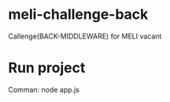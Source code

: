 # meli-challenge-back

Callenge(BACK-MIDDLEWARE) for MELI vacant

# Run project

Comman: node app.js
